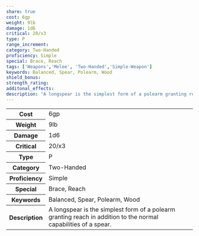 ```yaml
---
share: true
cost: 6gp
weight: 9lb
damage: 1d6
critical: 20/x3
type: P
range_increment:
category: Two-Handed
proficiency: Simple
special: Brace, Reach
tags: ['Weapons','Melee', 'Two-Handed','Simple-Weapon']
keywords: Balanced, Spear, Polearm, Wood
shield_bonus:
strength_rating:
additonal_effects:
description: "A longspear is the simplest form of a polearm granting reach in addition to the normal capabilities of a spear."
---
```

<p><span style="overflow-x: auto;"><table><tbody><tr><th>Cost</th><td>6gp</td></tr><tr><th>Weight</th><td>9lb</td></tr><tr><th>Damage</th><td>1d6</td></tr><tr><th>Critical</th><td>20/x3</td></tr><tr><th>Type</th><td>P</td></tr><tr><th>Category</th><td>Two-Handed</td></tr><tr><th>Proficiency</th><td>Simple</td></tr><tr><th>Special</th><td>Brace, Reach</td></tr><tr><th>Keywords</th><td>Balanced, Spear, Polearm, Wood</td></tr><tr><th>Description</th><td>A longspear is the simplest form of a polearm granting reach in addition to the normal capabilities of a spear.</td></tr></tbody></table></span></p>
